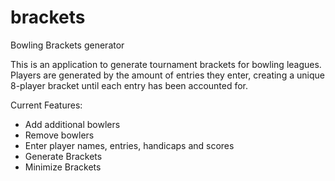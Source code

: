 # brackets
Bowling Brackets generator

This is an application to generate tournament brackets for bowling leagues. Players are generated by the amount of entries they enter, creating a unique 8-player bracket until each entry has been accounted for.

Current Features:
+ Add additional bowlers
+ Remove bowlers
+ Enter player names, entries, handicaps and scores
+ Generate Brackets
+ Minimize Brackets
